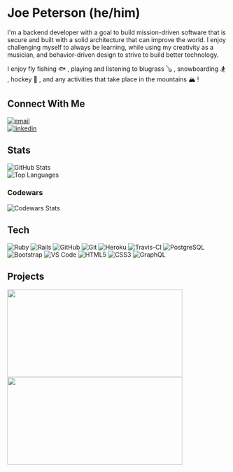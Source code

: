 # Joe Peterson (he/him)

I'm a backend developer with a goal to build mission-driven software that is secure and built with a solid architecture that can improve the world. I enjoy challenging myself to always be learning, while using my creativity as a musician, and behavior-driven design to strive to build better technology. 

I enjoy fly fishing 🐟 , playing and listening to blugrass 🪕 , snowboarding 🏂 , hockey 🏒 , and any activities that take place in the mountains 🏔 !

## Connect With Me

<section align="left">
  <a href="mailto:petersonjoe5164@gmail.com"><img alt="email" src="https://img.shields.io/badge/-Email-f2c236.svg?style=for-the-badge&colorB=0078D4" /></a>
  <br>
  <a href="https://www.linkedin.com/in/joe-peterson-14718220b/"><img alt="linkedin"  src="https://img.shields.io/badge/-LinkedIn-black.svg?style=for-the-badge&logo=linkedin&colorB=1C5D99"/></a> 
</section>

## Stats

![GitHub Stats](https://github-readme-stats.vercel.app/api?username=JoePeterson51&count_private=true&show_icons=true&theme=tokyonight)
<br>
![Top Languages](https://github-readme-stats.vercel.app/api/top-langs/?username=JoePeterson51&layout=compact&theme=tokyonight)
### Codewars 
![Codewars Stats](https://arcane-beyond-95927.herokuapp.com/api/?username=golishk51&card&colormode=dark_mode)


## Tech
<section align="left">

  ![Ruby](https://img.shields.io/badge/-Ruby-CC342D?style=plastic&logo=ruby)
  ![Rails](https://img.shields.io/badge/-Rails-CC0000?style=plastic&logo=ruby-on-rails)
  ![GitHub](https://img.shields.io/badge/-GitHub-181717?style=plastic&logo=github)
  ![Git](https://img.shields.io/badge/-Git-black?style=plastic&logo=git)
  ![Heroku](https://img.shields.io/badge/-Heroku-430098?style=plastic&logo=heroku)
  ![Travis-CI](https://badgen.net/badge/icon/travis?icon=travis&label)
  ![PostgreSQL](https://img.shields.io/badge/-PostgreSQL-ffffff?style=plastic&logo=postgresql)
  ![Bootstrap](https://img.shields.io/badge/-Bootstrap-302244?style=plastic&logo=bootstrap)
  ![VS Code](https://img.shields.io/badge/-VS%20Code-007ACC?style=plastic&logo=visual-studio-code)
  ![HTML5](https://img.shields.io/badge/-HTML5-E34F26?style=plastic&logo=html5&logoColor=white)
  ![CSS3](https://img.shields.io/badge/-CSS3-1572B6?style=plastic&logo=css3)
  ![GraphQL](https://badgen.net/badge/icon/graphql?icon=graphql&label)

</section>

## Projects

<section>
  <div>
      <a href="https://github.com/JoePeterson51/sweater_weather">
        <img src="https://github-readme-stats.vercel.app/api/pin/?username=JoePeterson51&repo=sweater_weather&theme=tokyonight"  
        align="center" height="200" width="400"/>
      </a>
  </div>
</section>
<section>
  <div>
      <a href="https://github.com/JoePeterson51/black_thursday">
        <img src="https://github-readme-stats.vercel.app/api/pin/?username=JoePeterson51&repo=black_thursday&theme=tokyonight"  
        align="center" height="200" width="400"/>
      </a>
  </div>
</section>
